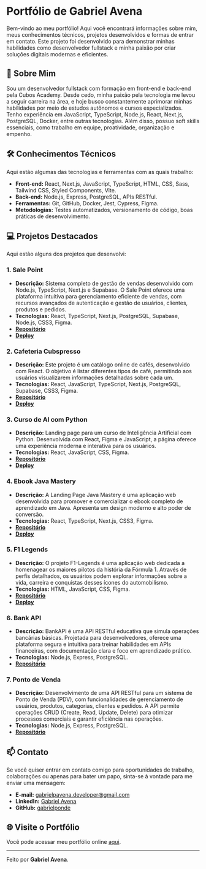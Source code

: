 # Portfólio de Gabriel Avena

Bem-vindo ao meu portfólio! Aqui você encontrará informações sobre mim, meus conhecimentos técnicos, projetos desenvolvidos e formas de entrar em contato. Este projeto foi desenvolvido para demonstrar minhas habilidades como desenvolvedor fullstack e minha paixão por criar soluções digitais modernas e eficientes.

## 🚀 Sobre Mim

Sou um desenvolvedor fullstack com formação em front-end e back-end pela Cubos Academy. Desde cedo, minha paixão pela tecnologia me levou a seguir carreira na área, e hoje busco constantemente aprimorar minhas habilidades por meio de estudos autônomos e cursos especializados. Tenho experiência em JavaScript, TypeScript, Node.js, React, Next.js, PostgreSQL, Docker, entre outras tecnologias. Além disso, possuo soft skills essenciais, como trabalho em equipe, proatividade, organização e empenho.

## 🛠 Conhecimentos Técnicos

Aqui estão algumas das tecnologias e ferramentas com as quais trabalho:

- **Front-end:** React, Next.js, JavaScript, TypeScript, HTML, CSS, Sass, Tailwind CSS, Styled Components, Vite.
- **Back-end:** Node.js, Express, PostgreSQL, APIs RESTful.
- **Ferramentas:** Git, GitHub, Docker, Jest, Cypress, Figma.
- **Metodologias:** Testes automatizados, versionamento de código, boas práticas de desenvolvimento.

## 💻 Projetos Destacados

Aqui estão alguns dos projetos que desenvolvi:

### 1. **Sale Point**
   - **Descrição:** Sistema completo de gestão de vendas desenvolvido com Node.js, TypeScript, Next.js e Supabase. O Sale Point oferece uma plataforma intuitiva para gerenciamento eficiente de vendas, com recursos avançados de autenticação e gestão de usuários, clientes, produtos e pedidos.
   - **Tecnologias:** React, TypeScript, Next.js, PostgreSQL, Supabase, Node.js, CSS3, Figma.
   - **[Repositório](https://github.com/gabrielponde/Sale-point)**
   - **[Deploy](https://sale-point-app.vercel.app)**

### 2. **Cafeteria Cubspresso**
   - **Descrição:** Este projeto é um catálogo online de cafés, desenvolvido com React. O objetivo é listar diferentes tipos de café, permitindo aos usuários visualizarem informações detalhadas sobre cada um.
   - **Tecnologias:** React, JavaScript, TypeScript, Next.js, PostgreSQL, Supabase, CSS3, Figma.
   - **[Repositório](https://github.com/gabrielponde/Projeto-Cafeteria-Cubspresso)**
   - **[Deploy](https://cafeteria-cubspresso.vercel.app)**

### 3. **Curso de AI com Python**
   - **Descrição:** Landing page para um curso de Inteligência Artificial com Python. Desenvolvida com React, Figma e JavaScript, a página oferece uma experiência moderna e interativa para os usuários.
   - **Tecnologias:** React, JavaScript, CSS, Figma.
   - **[Repositório](https://github.com/gabrielponde/Curso-IA-com-Python---LandingPage)**
   - **[Deploy](https://curso-ia-com-python-landing-page.vercel.app)**

### 4. **Ebook Java Mastery**
   - **Descrição:** A Landing Page Java Mastery é uma aplicação web desenvolvida para promover e comercializar o ebook completo de aprendizado em Java. Apresenta um design moderno e alto poder de conversão.
   - **Tecnologias:** React, TypeScript, Next.js, CSS3, Figma.
   - **[Repositório](https://github.com/gabrielponde/landing-page-conversao)**
   - **[Deploy](https://ebook-java-mastery.vercel.app)**

### 5. **F1 Legends**
   - **Descrição:** O projeto F1-Legends é uma aplicação web dedicada a homenagear os maiores pilotos da história da Fórmula 1. Através de perfis detalhados, os usuários podem explorar informações sobre a vida, carreira e conquistas desses ícones do automobilismo.
   - **Tecnologias:** HTML, JavaScript, CSS, Figma.
   - **[Repositório](https://github.com/gabrielponde/F1-Legends)**
   - **[Deploy](https://f1-legends.vercel.app)**

### 6. **Bank API**
   - **Descrição:** BankAPI é uma API RESTful educativa que simula operações bancárias básicas. Projetada para desenvolvedores, oferece uma plataforma segura e intuitiva para treinar habilidades em APIs financeiras, com documentação clara e foco em aprendizado prático.
   - **Tecnologias:** Node.js, Express, PostgreSQL.
   - **[Repositório](https://github.com/gabrielponde/BankAPI)**

### 7. **Ponto de Venda**
   - **Descrição:** Desenvolvimento de uma API RESTful para um sistema de Ponto de Venda (PDV), com funcionalidades de gerenciamento de usuários, produtos, categorias, clientes e pedidos. A API permite operações CRUD (Create, Read, Update, Delete) para otimizar processos comerciais e garantir eficiência nas operações.
   - **Tecnologias:** Node.js, Express, PostgreSQL.
   - **[Repositório](https://github.com/gabrielponde/Ponto-de-Venda)**

## 📫 Contato

Se você quiser entrar em contato comigo para oportunidades de trabalho, colaborações ou apenas para bater um papo, sinta-se à vontade para me enviar uma mensagem:

- **E-mail:** gabrielpavena.developer@gmail.com
- **LinkedIn:** [Gabriel Avena](https://www.linkedin.com/in/gabriel-avena/)
- **GitHub:** [gabrielponde](https://github.com/gabrielponde)

## 🌐 Visite o Portfólio

Você pode acessar meu portfólio online [aqui](https://portfolio-gabriel-avena.vercel.app).

---

Feito por **Gabriel Avena**.